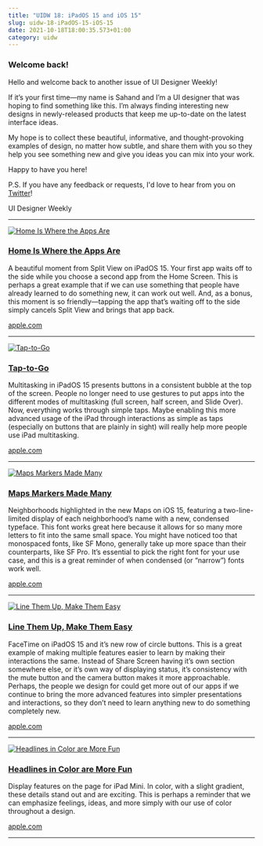 ```yaml
---
title: "UIDW 18: iPadOS 15 and iOS 15"
slug: uidw-18-iPadOS-15-iOS-15
date: 2021-10-18T18:00:35.573+01:00
category: uidw
---
```


### Welcome back!

Hello and welcome back to another issue of UI Designer Weekly!

If it’s your first time—my name is Sahand and I’m a UI designer that was hoping to find something like this. I’m always finding interesting new designs in newly-released products that keep me up-to-date on the latest interface ideas.

My hope is to collect these beautiful, informative, and thought-provoking examples of design, no matter how subtle, and share them with you so they help you see something new and give you ideas you can mix into your work.

Happy to have you here!

P.S. If you have any feedback or requests, I'd love to hear from you on [Twitter](https://cur.at/GryiF7X?m=web)!

UI Designer Weekly

---

[![](https://assets.sahandnayebaziz.org/home-is-where-the-apps-are.jpeg "Home Is Where the Apps Are")](https://cur.at/Ab9lMAK?m=web)

### [Home Is Where the Apps Are](https://cur.at/Ab9lMAK?m=web)

A beautiful moment from Split View on iPadOS 15\. Your first app waits off to the side while you choose a second app from the Home Screen. This is perhaps a great example that if we can use something that people have already learned to do something new, it can work out well. And, as a bonus, this moment is so friendly—tapping the app that’s waiting off to the side simply cancels Split View and brings that app back.

[apple.com](https://cur.at/Ab9lMAK?m=web)

---

[![](https://assets.sahandnayebaziz.org/tap-to-go.jpeg "Tap-to-Go")](https://cur.at/TL6fUDU?m=web)

### [Tap-to-Go](https://cur.at/TL6fUDU?m=web)

Multitasking in iPadOS 15 presents buttons in a consistent bubble at the top of the screen. People no longer need to use gestures to put apps into the different modes of multitasking (full screen, half screen, and Slide Over). Now, everything works through simple taps. Maybe enabling this more advanced usage of the iPad through interactions as simple as taps (especially on buttons that are plainly in sight) will really help more people use iPad multitasking.

[apple.com](https://cur.at/TL6fUDU?m=web)

---

[![](https://assets.sahandnayebaziz.org/maps-markers-made-many.jpeg "Maps Markers Made Many")](https://cur.at/IBiYT3h?m=web)

### [Maps Markers Made Many](https://cur.at/IBiYT3h?m=web)

Neighborhoods highlighted in the new Maps on iOS 15, featuring a two-line-limited display of each neighborhood’s name with a new, condensed typeface. This font works great here because it allows for so many more letters to fit into the same small space. You might have noticed too that monospaced fonts, like SF Mono, generally take up more space than their counterparts, like SF Pro. It’s essential to pick the right font for your use case, and this is a great reminder of when condensed (or “narrow”) fonts work well.

[apple.com](https://cur.at/IBiYT3h?m=web)

---

[![](https://assets.sahandnayebaziz.org/line-them-up-make-them-easy.jpeg "Line Them Up, Make Them Easy")](https://cur.at/ZP0ZZZ5?m=web)

### [Line Them Up, Make Them Easy](https://cur.at/ZP0ZZZ5?m=web)

FaceTime on iPadOS 15 and it’s new row of circle buttons. This is a great example of making multiple features easier to learn by making their interactions the same. Instead of Share Screen having it’s own section somewhere else, or it’s own way of displaying status, it’s consistency with the mute button and the camera button makes it more approachable. Perhaps, the people we design for could get more out of our apps if we continue to bring the more advanced features into simpler presentations and interactions, so they don’t need to learn anything new to do something completely new.

[apple.com](https://cur.at/ZP0ZZZ5?m=web)

---

[![](https://assets.sahandnayebaziz.org/headlines-in-color-are-more-fun.jpeg "Headlines in Color are More Fun")](https://cur.at/FfpzM6p?m=web)

### [Headlines in Color are More Fun](https://cur.at/FfpzM6p?m=web)

Display features on the page for iPad Mini. In color, with a slight gradient, these details stand out and are exciting. This is perhaps a reminder that we can emphasize feelings, ideas, and more simply with our use of color throughout a design.

[apple.com](https://cur.at/FfpzM6p?m=web)

---
